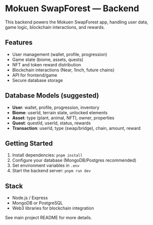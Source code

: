 
# Mokuen SwapForest — Backend

This backend powers the Mokuen SwapForest app, handling user data, game logic, blockchain interactions, and rewards.

## Features
- User management (wallet, profile, progression)
- Game state (biome, assets, quests)
- NFT and token reward distribution
- Blockchain interactions (Near, 1inch, future chains)
- API for frontend/game
- Secure database storage

## Database Models (suggested)
- **User**: wallet, profile, progression, inventory
- **Biome**: userId, terrain state, unlocked elements
- **Asset**: type (plant, animal, NFT), owner, properties
- **Quest**: questId, userId, status, rewards
- **Transaction**: userId, type (swap/bridge), chain, amount, reward

## Getting Started
1. Install dependencies: `pnpm install`
2. Configure your database (MongoDB/Postgres recommended)
3. Set environment variables in `.env`
4. Start the backend server: `pnpm run dev`

## Stack
- Node.js / Express
- MongoDB or PostgreSQL
- Web3 libraries for blockchain integration

See main project README for more details.
